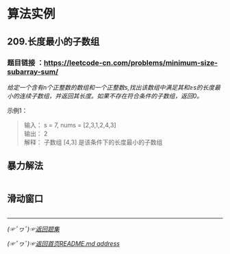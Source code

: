 # 算法实例

## 209.长度最小的子数组
### 题目链接 ：https://leetcode-cn.com/problems/minimum-size-subarray-sum/

*给定一个含有n个正整数的数组和一个正整数s,找出该数组中满足其和≥s的长度最小的连续子数组，并返回其长度。如果不存在符合条件的子数组，返回0。*

示例1：

> 输入： s = 7, nums = [2,3,1,2,4,3]  
> 输出： 2  
> 解释： 子数组 [4,3] 是该条件下的长度最小的子数组

## 暴力解法
```java

```

## 滑动窗口
```java

```






________
*(☞ﾟヮﾟ)☞[返回题集](https://github.com/fredomli/java-standard/blob/main/docs/java/algorithm/readme.md)*

*(☞ﾟヮﾟ)☞[返回首页README.md address](https://github.com/fredomli/java-standard)*
